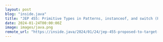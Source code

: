 ```yaml
---
layout: post
blog: "inside.java"
title: "JEP 455: Primitive Types in Patterns, instanceof, and switch (Preview)"
date: 2024-01-24T00:00:00Z
image: images/java.png
remote_url: "https://inside.java/2024/01/24/jep-455-proposed-to-target-jdk23/"
---
```


